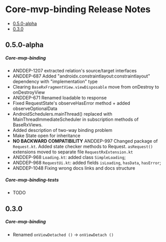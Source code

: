 # Core-mvp-binding Release Notes

- [0.5.0-alpha](#050-alpha)
- [0.3.0](#030)

## 0.5.0-alpha
##### Core-mvp-binding
* ANDDEP-1207 extracted relation's source/target interfaces
* ANDDEP-687 Added "androidx.constraintlayout:constraintlayout" dependency with "implementation" type
* Clearing `BaseRxFragmentView.viewDisposable` move from onDestroy to onDestroyView
* ANDDEP-671 Renamed loadable to response
* Fixed RequestState's observeHasError method + added observeOptionalData
* AndroidSchedulers.mainThread() replaced with MainThreadImmediateScheduler
 in subscription methods of BaseRxViews.
* Added description of two-way binding problem
* Make State open for inheritance
* **NO BACKWARD COMPATIBILITY** ANDDEP-997 Changed package of `Request.kt`.
Added state checker methods to Request.
`asRequest()` extensions moved to separate file `RequestRxExtension.kt`
* ANDDEP-968 `Loading.kt`: added class `SimpleLoading`;
* ANDDEP-968 `RequestUi.kt`: added fields `isLoading`, `hasData`, `hasError`;
* ANDDEP-1048 Fixing wrong docs links and docs structure

##### Core-mvp-binding-tests
* TODO
## 0.3.0
##### Core-mvp-binding
* Renamed `onViewDetached ()` -> `onViewDetach ()`
